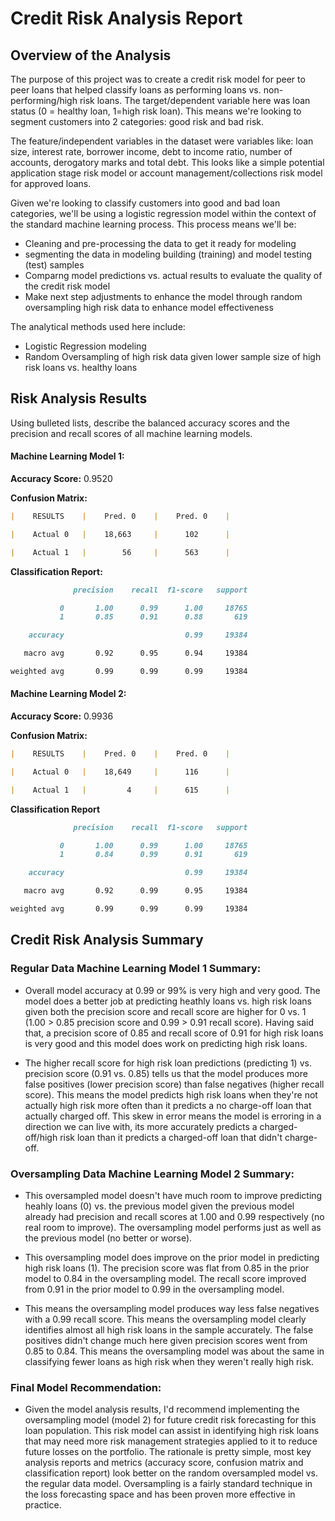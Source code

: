 

# **Credit Risk Analysis Report**


## **Overview of the Analysis**

The purpose of this project was to create a credit risk model for peer to peer loans that helped classify loans as performing loans vs. non-performing/high risk loans.  The target/dependent variable here was loan status (0 = healthy loan, 1=high risk loan).  This means we're looking to segment customers into 2 categories:  good risk and bad risk.

The feature/independent variables in the dataset were variables like: loan size, interest rate, borrower income, debt to income ratio, number of accounts, derogatory marks and total debt.  This looks like a simple potential application stage risk model or account management/collections risk model for approved loans.

Given we're looking to classify customers into good and bad loan categories, we'll be using a logistic regression model within the context of the standard machine learning process.  This process means we'll be:

* Cleaning and pre-processing the data to get it ready for modeling
* segmenting the data in modeling building (training) and model testing (test) samples
* Comparng model predictions vs. actual results to evaluate the quality of the credit risk model
* Make next step adjustments to enhance the model through random oversampling high risk data to enhance model effectiveness

The analytical methods used here include:
* Logistic Regression modeling
* Random Oversampling of high risk data given lower sample size of high risk loans vs. healthy loans


## **Risk Analysis Results**

Using bulleted lists, describe the balanced accuracy scores and the precision and recall scores of all machine learning models.

#### **Machine Learning Model 1:**


**Accuracy Score:** 0.9520

**Confusion Matrix:**


```markdown
|    RESULTS    |    Pred. 0    |    Pred. 0    |

|    Actual 0   |    18,663     |      102      |

|    Actual 1   |        56     |      563      |
```

**Classification Report:**

```markdown
              precision    recall  f1-score   support

           0       1.00      0.99      1.00     18765
           1       0.85      0.91      0.88       619

    accuracy                           0.99     19384

   macro avg       0.92      0.95      0.94     19384

weighted avg       0.99      0.99      0.99     19384
```


#### **Machine Learning Model 2:**


**Accuracy Score:** 0.9936

**Confusion Matrix:**

```markdown
|    RESULTS    |    Pred. 0    |    Pred. 0    |

|    Actual 0   |    18,649     |      116      |

|    Actual 1   |         4     |      615      |
```

 
**Classification Report**

```markdown
              precision    recall  f1-score   support

           0       1.00      0.99      1.00     18765
           1       0.84      0.99      0.91       619

    accuracy                           0.99     19384

   macro avg       0.92      0.99      0.95     19384

weighted avg       0.99      0.99      0.99     19384
```


## **Credit Risk Analysis Summary**

### **Regular Data Machine Learning Model 1 Summary:**

* Overall model accuracy at 0.99 or 99% is very high and very good. The model does a better job at predicting heathly loans vs. high risk loans given both the precision score and recall score are higher for 0 vs. 1 (1.00 > 0.85 precision score and 0.99 > 0.91 recall score). Having said that, a precision score of 0.85 and recall score of 0.91 for high risk loans is very good and this model does work on predicting high risk loans.

* The higher recall score for high risk loan predictions (predicting 1) vs. precision score (0.91 vs. 0.85) tells us that the model produces more false positives (lower precision score) than false negatives (higher recall score). This means the model predicts high risk loans when they're not actually high risk more often than it predicts a no charge-off loan that actually charged off. This skew in error means the model is erroring in a direction we can live with, its more accurately predicts a charged-off/high risk loan than it predicts a charged-off loan that didn't charge-off.

### **Oversampling Data Machine Learning Model 2 Summary:**

* This oversampled model doesn't have much room to improve predicting heahly loans (0) vs. the previous model given the previous model already had precision and recall scores at 1.00 and 0.99 respectively (no real room to improve). The oversampling model performs just as well as the previous model (no better or worse).

* This oversampling model does improve on the prior model in predicting high risk loans (1). The precision score was flat from 0.85 in the prior model to 0.84 in the oversampling model. The recall score improved from 0.91 in the prior model to 0.99 in the oversampling model.

* This means the oversampling model produces way less false negatives with a 0.99 recall score. This means the oversampling model clearly identifies almost all high risk loans in the sample accurately. The false positives didn't change much here given precision scores went from 0.85 to 0.84. This means the oversampling model was about the same in classifying fewer loans as high risk when they weren't really high risk.

### **Final Model Recommendation:**

* Given the model analysis results, I'd recommend implementing the oversampling model (model 2) for future credit risk forecasting for this loan population.  This risk model can assist in identifying high risk loans that may need more risk management strategies applied to it to reduce future losses on the portfolio.  The rationale is pretty simple, most key analysis reports and metrics (accuracy score, confusion matrix and classification report) look better on the random oversampled model vs. the regular data model.  Oversampling is a fairly standard technique in the loss forecasting space and has been proven more effective in practice.

